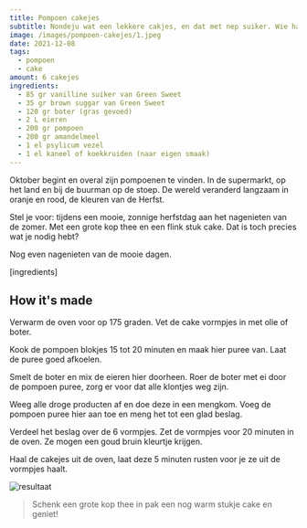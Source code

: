 ```yaml
---
title: Pompoen cakejes
subtitle: Nondeju wat een lekkere cakjes, en dat met nep suiker. Wie had dat gedacht...
image: /images/pompoen-cakejes/1.jpeg
date: 2021-12-08
tags:
  - pompoen
  - cake
amount: 6 cakejes
ingredients:
  - 85 gr vanilline suiker van Green Sweet
  - 35 gr brown suggar van Green Sweet
  - 120 gr boter (gras gevoed)
  - 2 L eieren
  - 200 gr pompoen
  - 200 gr amandelmeel
  - 1 el psylicum vezel
  - 1 el kaneel of koekkruiden (naar eigen smaak)
---
```


Oktober begint en overal zijn pompoenen te vinden. In de supermarkt, op het land en bij de buurman op de stoep. De wereld veranderd langzaam in oranje en rood, de kleuren van de Herfst.

Stel je voor: tijdens een mooie, zonnige herfstdag aan het nagenieten van de zomer. Met een grote kop thee en een flink stuk cake. Dat is toch precies wat je nodig hebt?

Nog even nagenieten van de mooie dagen.

[ingredients]

## How it's made

Verwarm de oven voor op 175 graden. Vet de cake vormpjes in met olie of boter.

Kook de pompoen blokjes 15 tot 20 minuten en maak hier puree van. Laat de puree goed afkoelen.

Smelt de boter en mix de eieren hier doorheen. Roer de boter met ei door de pompoen puree, zorg er voor dat alle klontjes weg zijn.

Weeg alle droge producten af en doe deze in een mengkom. Voeg de pompoen puree hier aan toe en meng het tot een glad beslag.

Verdeel het beslag over de 6 vormpjes. Zet de vormpjes voor 20 minuten in de oven. Ze mogen een goud bruin kleurtje krijgen.

Haal de cakejes uit de oven, laat deze 5 minuten rusten voor je ze uit de vormpjes haalt.

![resultaat](/images/pompoen-cakejes/2.jpeg)

> Schenk een grote kop thee in pak een nog warm stukje cake en geniet!
